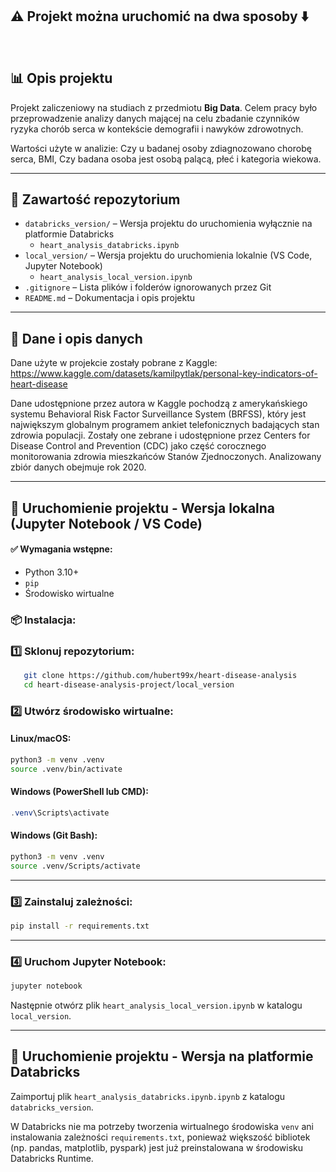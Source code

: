 ## ⚠️ Projekt można uruchomić na dwa sposoby ⬇️

<br>

## 📊 Opis projektu

Projekt zaliczeniowy na studiach z przedmiotu **Big Data**. Celem pracy było przeprowadzenie analizy danych mającej na celu zbadanie czynników ryzyka chorób serca w kontekście demografii i nawyków zdrowotnych. 

Wartości użyte w analizie: Czy u badanej osoby zdiagnozowano chorobę serca, BMI, Czy badana osoba jest osobą palącą, płeć i kategoria wiekowa.

---

## 📁 Zawartość repozytorium

- `databricks_version/` – Wersja projektu do uruchomienia wyłącznie na platformie Databricks  
  - `heart_analysis_databricks.ipynb`
- `local_version/` – Wersja projektu do uruchomienia lokalnie (VS Code, Jupyter Notebook)  
  - `heart_analysis_local_version.ipynb`
- `.gitignore` – Lista plików i folderów ignorowanych przez Git
- `README.md` – Dokumentacja i opis projektu

---

## 📝 Dane i opis danych
Dane użyte w projekcie zostały pobrane z Kaggle: https://www.kaggle.com/datasets/kamilpytlak/personal-key-indicators-of-heart-disease

Dane udostępnione przez autora w Kaggle pochodzą z amerykańskiego systemu Behavioral Risk Factor Surveillance System (BRFSS), który jest największym globalnym programem ankiet telefonicznych badających stan zdrowia populacji.
Zostały one zebrane i udostępnione przez Centers for Disease Control and Prevention (CDC) jako część corocznego monitorowania zdrowia mieszkańców Stanów Zjednoczonych. Analizowany zbiór danych obejmuje rok 2020.

---

## 🚀 Uruchomienie projektu - Wersja lokalna (Jupyter Notebook / VS Code)

#### ✅ Wymagania wstępne:
- Python 3.10+
- `pip`
- Środowisko wirtualne

### 📦 Instalacja:

### 1️⃣ Sklonuj repozytorium:
```bash
   git clone https://github.com/hubert99x/heart-disease-analysis
   cd heart-disease-analysis-project/local_version
```

### 2️⃣ Utwórz środowisko wirtualne:

#### Linux/macOS:
```bash
python3 -m venv .venv
source .venv/bin/activate
```

#### Windows (PowerShell lub CMD):
```powershell
.venv\Scripts\activate
```

#### Windows (Git Bash):
```bash
python3 -m venv .venv
source .venv/Scripts/activate
```
---

### 3️⃣ Zainstaluj zależności:
```bash
pip install -r requirements.txt
```
---

### 4️⃣ Uruchom Jupyter Notebook:
```bash
jupyter notebook
```

Następnie otwórz plik `heart_analysis_local_version.ipynb` w katalogu `local_version`.

---

## 🚀 Uruchomienie projektu - Wersja na platformie Databricks

Zaimportuj plik `heart_analysis_databricks.ipynb.ipynb` z katalogu `databricks_version`.

W Databricks nie ma potrzeby tworzenia wirtualnego środowiska `venv` ani instalowania zależności `requirements.txt`, ponieważ większość bibliotek (np. pandas, matplotlib, pyspark) jest już preinstalowana w środowisku Databricks Runtime.







